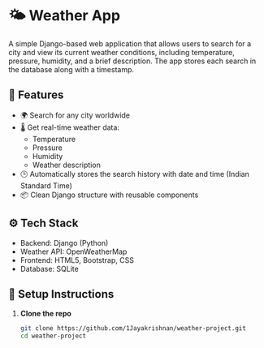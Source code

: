 # 🌤️ Weather App

A simple Django-based web application that allows users to search for a city and view its current weather conditions, including temperature, pressure, humidity, and a brief description. The app stores each search in the database along with a timestamp.

## 🔧 Features

- 🌍 Search for any city worldwide
- 🌡️ Get real-time weather data:
  - Temperature
  - Pressure
  - Humidity
  - Weather description
- 🕒 Automatically stores the search history with date and time (Indian Standard Time)
- 📦 Clean Django structure with reusable components


## ⚙️ Tech Stack

- Backend: Django (Python)
- Weather API: OpenWeatherMap
- Frontend: HTML5, Bootstrap, CSS
- Database: SQLite

## 🚀 Setup Instructions

1. **Clone the repo**
   ```bash
   git clone https://github.com/1Jayakrishnan/weather-project.git
   cd weather-project
